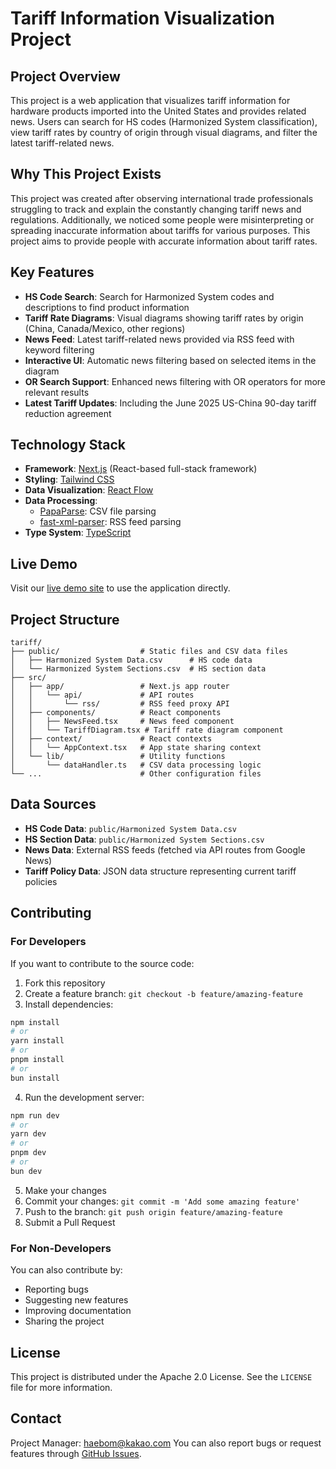 # Tariff Information Visualization Project

## Project Overview

This project is a web application that visualizes tariff information for hardware products imported into the United States and provides related news. Users can search for HS codes (Harmonized System classification), view tariff rates by country of origin through visual diagrams, and filter the latest tariff-related news.

## Why This Project Exists

This project was created after observing international trade professionals struggling to track and explain the constantly changing tariff news and regulations. Additionally, we noticed some people were misinterpreting or spreading inaccurate information about tariffs for various purposes. This project aims to provide people with accurate information about tariff rates.

## Key Features
- **HS Code Search**: Search for Harmonized System codes and descriptions to find product information
- **Tariff Rate Diagrams**: Visual diagrams showing tariff rates by origin (China, Canada/Mexico, other regions)
- **News Feed**: Latest tariff-related news provided via RSS feed with keyword filtering
- **Interactive UI**: Automatic news filtering based on selected items in the diagram
- **OR Search Support**: Enhanced news filtering with OR operators for more relevant results
- **Latest Tariff Updates**: Including the June 2025 US-China 90-day tariff reduction agreement

## Technology Stack
- **Framework**: [Next.js](https://nextjs.org/) (React-based full-stack framework)
- **Styling**: [Tailwind CSS](https://tailwindcss.com/)
- **Data Visualization**: [React Flow](https://reactflow.dev/)
- **Data Processing**: 
  - [PapaParse](https://www.papaparse.com/): CSV file parsing
  - [fast-xml-parser](https://github.com/NaturalIntelligence/fast-xml-parser): RSS feed parsing
- **Type System**: [TypeScript](https://www.typescriptlang.org/)

## Live Demo

Visit our [live demo site](https://tariff-cyan.vercel.app/) to use the application directly.

## Project Structure

```
tariff/
├── public/                  # Static files and CSV data files
│   ├── Harmonized System Data.csv      # HS code data
│   └── Harmonized System Sections.csv  # HS section data
├── src/
│   ├── app/                 # Next.js app router
│   │   └── api/             # API routes
│   │       └── rss/         # RSS feed proxy API
│   ├── components/          # React components
│   │   ├── NewsFeed.tsx     # News feed component
│   │   └── TariffDiagram.tsx # Tariff rate diagram component
│   ├── context/             # React contexts
│   │   └── AppContext.tsx   # App state sharing context
│   └── lib/                 # Utility functions
│       └── dataHandler.ts   # CSV data processing logic
└── ...                      # Other configuration files
```

## Data Sources

- **HS Code Data**: `public/Harmonized System Data.csv`
- **HS Section Data**: `public/Harmonized System Sections.csv`
- **News Data**: External RSS feeds (fetched via API routes from Google News)
- **Tariff Policy Data**: JSON data structure representing current tariff policies

## Contributing

### For Developers

If you want to contribute to the source code:

1. Fork this repository
2. Create a feature branch: `git checkout -b feature/amazing-feature`
3. Install dependencies:
```bash
npm install
# or
yarn install
# or
pnpm install
# or
bun install
```
4. Run the development server:
```bash
npm run dev
# or
yarn dev
# or
pnpm dev
# or
bun dev
```
5. Make your changes
6. Commit your changes: `git commit -m 'Add some amazing feature'`
7. Push to the branch: `git push origin feature/amazing-feature`
8. Submit a Pull Request

### For Non-Developers

You can also contribute by:
- Reporting bugs
- Suggesting new features
- Improving documentation
- Sharing the project

## License

This project is distributed under the Apache 2.0 License. See the `LICENSE` file for more information.

## Contact

Project Manager: haebom@kakao.com
You can also report bugs or request features through [GitHub Issues](https://github.com/haebom/tariff/issues).

        